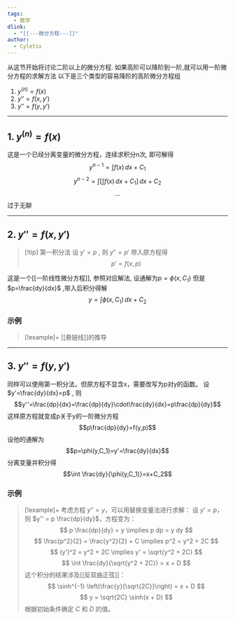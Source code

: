 ```yaml
---
tags:
  - 数学
dlink:
  - "[[---微分方程---]]"
author:
  - Cyletix
---
```

从这节开始将讨论二阶以上的微分方程. 
如果高阶可以降阶到一阶,就可以用一阶微分方程的求解方法
以下是三个类型的容易降阶的高阶微分方程组
1. $y^{(n)}=f(x)$
2. $y''=f(x,y')$
3. $y''=f(y,y')$

---
## 1. $y^{(n)}=f(x)$
这是一个已经分离变量的微分方程，连续求积分n次, 即可解得
$$y^{n-1}=\int f(x) \, dx+C_{1}$$
$$y^{n-2}=\int \Big[\int f(x) \, dx +C_{1} \Big] \, dx +C_{2}$$
$$...$$
过于无聊

---
## 2. $y''=f(x,y')$
>[!tip] 第一积分法
设 $y'=p$ , 则 $y''=p'$
带入原方程得
$$p'=f(x,p)$$

这是一个[[一阶线性微分方程]], 参照对应解法, 设通解为$p=\phi(x,C_{1})$ 
但是$p=\frac{dy}{dx}$ ,带入后积分得解
$$y=\int \phi(x,C_{1}) \, dx+C_{2} $$
### 示例
>[!example]+
[[悬链线]]的推导

---
## 3. $y''=f(y,y')$
同样可以使用第一积分法，但原方程不显含x，需要改写为p对y的函数。
设$y'=\frac{dy}{dx}=p$ , 则
$$y''=\frac{dp}{dx}=\frac{dp}{dy}\cdot\frac{dy}{dx}=p\frac{dp}{dy}$$
这样原方程就变成p关于y的一阶微分方程
$$p\frac{dp}{dy}=f(y,p)$$
设他的通解为
$$p=\phi(y,C_1)=y'=\frac{dy}{dx}$$
分离变量并积分得
$$\int \frac{dy}{\phi(y,C_1)}=x+C_2$$

### 示例
>[!example]+
> 考虑方程 $y'' = y$，可以用替换变量法进行求解：
> 设 $y' = p$，则 $y'' = p \frac{dp}{dy}$，方程变为：
> $$
> p \frac{dp}{dy} = y \implies p dp = y dy
> $$
> $$
> \frac{p^2}{2} = \frac{y^2}{2} + C \implies p^2 = y^2 + 2C
> $$
> $$
> (y')^2 = y^2 + 2C \implies y' = \sqrt{y^2 + 2C}
> $$
> $$
> \int \frac{dy}{\sqrt{y^2 + 2C}} = x + D
> $$
> 这个积分的结果涉及[[反双曲正弦]]：
> $$
> \sinh^{-1} \left(\frac{y}{\sqrt{2C}}\right) = x + D
> $$
> $$
> y = \sqrt{2C} \sinh(x + D)
> $$
> 根据初始条件确定 $C$ 和 $D$ 的值。
